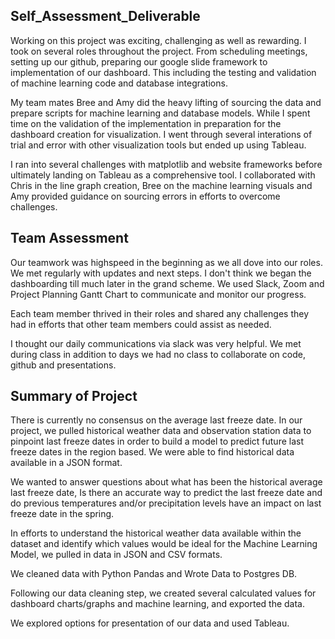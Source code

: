 ## Self_Assessment_Deliverable
Working on this project was exciting, challenging as well as rewarding.  I took on several roles throughout the project.  From scheduling meetings, setting up our github, preparing our google slide framework to implementation of our dashboard.  This including the testing and validation of machine learning code and database integrations.  

My team mates Bree and Amy did the heavy lifting of sourcing the data and prepare scripts for machine learning and database models.  While I spent time on the validation of the implementation in preparation for the dashboard creation for visualization.  I went through several interations of trial and error with other visualization tools but ended up using Tableau. 

I ran into several challenges with matplotlib and website frameworks before ultimately landing on Tableau as a comprehensive tool.  I collaborated with Chris in the line graph creation, Bree on the machine learning visuals and Amy provided guidance on sourcing errors in efforts to overcome challenges.

## Team Assessment
Our teamwork was highspeed in the beginning as we all dove into our roles.  We met regularly with updates and next steps.  I don't think we began the dashboarding till much later in the grand scheme.  We used Slack, Zoom and Project Planning Gantt Chart to communicate and monitor our progress.  

Each team member thrived in their roles and shared any challenges they had in efforts that other team members could assist as needed. 

I thought our daily communications via slack was very helpful.  We met during class in addition to days we had no class to collaborate on code, github and presentations.

## Summary of Project
There is currently no consensus on the average last freeze date. In our project, we pulled historical weather data and observation station data to pinpoint last freeze dates in order to build a model to predict future last freeze dates in the region based. We were able to find historical data available in a JSON format.

We wanted to answer questions about what has been the historical average last freeze date, Is there an accurate way to predict the last freeze date and do previous temperatures and/or precipitation levels have an impact on last freeze date in the spring.  

In efforts to understand the historical weather data available within the dataset and identify which values would be ideal for the Machine Learning Model, we pulled in data in JSON and CSV formats.

We cleaned data with Python Pandas and Wrote Data to Postgres DB.  

Following our data cleaning step, we created several calculated values for dashboard charts/graphs and machine learning, and exported the data.

We explored options for presentation of our data and used Tableau.

